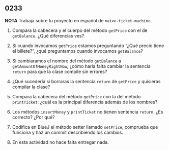 ## 0233

__NOTA__ Trabaja sobre tu proyecto en español de `naive-ticket-machine`.

1. Compara la cabecera y el cuerpo del método `getPrice` con el de `getBalance`. ¿Qué diferencias ves?

2. Si cuando invocamos `getPrice` estamos preguntando “¿Qué precio tiene el billete?”, ¿qué preguntamos cuando invocamos `getBalance`?

3. Si cambiaramos el nombre del método `getBalance` a `getAmountOfMoneyRightNow`, ¿cómo haría falta cambiar la sentencia `return` para que la clase compile sin errores?

4. ¿Qué sucedería si borraras la sentencia `return` de `getPrice` y quisieras compilar la clase?

5. Compara la cabecera del método `getPrice` con la del método `printTicket`: ¿cuál es la principal diferencia además de los nombres?

6. Los métodos `insertMoney` y `printTicket` no tienen sentencia `return`. ¿Es correcto? ¿Por qué?

7. Codifica en BlueJ el método setter llamado `setPrice`, comprueba que funciona y haz un commit describiendo los cambios.

5. En esta actividad no hace falta entregar nada.
